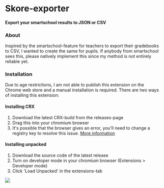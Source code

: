 # Skore-exporter
#### **Export your smartschool results to JSON or CSV**

### About
Inspired by the smartschool-feature for teachers to export their gradebooks to CSV, I wanted to create the same for pupils. If anybody from smartschool sees this, please natively implement this since my method is not entirely reliable yet.

### Installation
Due to age restrictions, I am not able to publish this extension on the Chrome web store and a manual installation is required.
There are two ways of installing this extension:
#### Installing CRX
1) Download the latest CRX-build from the releases-page
2) Drag this into your chromium browser
3) It's possible that the browser gives an error, you'll need to change a registry key to resolve this issue. [More information](https://stackoverflow.com/a/75992512)

#### Installing unpacked
1) Download the source code of the latest release
2) Turn on developer mode in your chromium browser (Extensions > Developer mode)
3) Click 'Load Unpacked' in the extensions-tab

![](https://cdn-150.anonfiles.com/1bC6E0saz8/a6b8277f-1684653186/Logo-page.png)